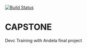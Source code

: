 [![Build Status](https://travis-ci.org/akintomiwa-fisayo/CAPSTONE-backend.svg?branch=develop)](https://travis-ci.org/akintomiwa-fisayo/CAPSTONE-backend)
# CAPSTONE
Devc Training with Andela final project